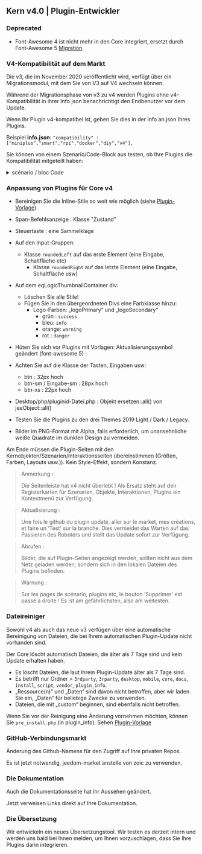 ## Kern v4.0 | Plugin-Entwickler

### Deprecated

- Font-Awesome 4 ist nicht mehr in den Core integriert, ersetzt durch Font-Awesome 5 [Migration](https://fontawesome.com/how-to-use/on-the-web/setup/upgrading-from-version-4#name-changes).

### V4-Kompatibilität auf dem Markt

Die v3, die im November 2020 veröffentlicht wird, verfügt über ein Migrationsmodul, mit dem Sie von V3 auf V4 wechseln können.

Während der Migrationsphase von v3 zu v4 werden Plugins ohne v4-Kompatibilität in ihrer Info.json benachrichtigt den Endbenutzer vor dem Update.


Wenn Ihr Plugin v4-kompatibel ist, geben Sie dies in der Info an.json Ihres Plugins.

Beispiel **info.json**: `"compatibility" : ["miniplus","smart","rpi","docker","diy","v4"],`

Sie können von einem Szenario/Code-Block aus testen, ob Ihre Plugins die Kompatibilität mitgeteilt haben:

<details>

  <summary markdown="span">scénario / bloc Code</summary>

  ~~~ php
  {% raw %}
  //Autor der zu prüfenden Plugins (Groß-/Kleinschreibung beachten)
  $author = 'Jeedom SAS';

  $plugins = repo_market::byFilter(['author' => $author]);
  $pluginsArray = utils::o2a($plugins);
  $countPlugins = 0;
  $countIncompatibles = 0;
  foreach ($pluginsArray als $plugin) {
    if ($plugin['author'] == $autor) {
      $countPlugins++;
    if ($plugin['hardwareCompatibility']['v4'] != '1') {
        $countIncompatibles++;
      $scenario->setLog('Plugin ' . $plugin['name'] . ' does not have v4 compatibility tag.');
    }
    }
  }
  if ($countPlugins > 0) {
    if ($countIncompatibles > 0) {
      $scenario->setLog($author . ' : ' . $countIncompatibles . ' potentially incompatible Jeedom V4 plugin on ' . $countPlugins . ' checked');
    } anders {
      $scenario->setLog('All ' . $countPlugins . ' plugin developed by ' . $author . ' are Jeedom V4 compatible. Congratulations!');
    }
  } anders {
    $scenario->setLog('No plugin found for ' . $author);
  }
  {% endraw %}
  ~~~

</details>

### Anpassung von Plugins für Core v4

- Bereinigen Sie die Inline-Stile so weit wie möglich (siehe [Plugin-Vorlage](https://github.com/jeedom/plugin-template/blob/master/desktop/php/template.php)).
- Span-Befehlsanzeige : Klasse "Zustand"
- Steuertaste : eine Sammelklage
- Auf den Input-Gruppen:
  - Klasse `roundedLeft` auf das erste Element (eine Eingabe, Schaltfläche etc)
    - Klasse `roundedRight` auf das letzte Element (eine Eingabe, Schaltfläche usw)
- Auf dem eqLogicThumbnailContainer div:
    - Löschen Sie alle Stile!
    - Fügen Sie in den übergeordneten Divs eine Farbklasse hinzu:
      - Logo-Farben: „logoPrimary“ und „logoSecondary“
        - grün : `success`
        - bleu: `info`
        - orange: `warning`
        - rot : `danger`
- Hüten Sie sich vor Plugins mit Vorlagen: Aktualisierungssymbol geändert (font-awesome 5) :
- Achten Sie auf die Klasse der Tasten, Eingaben usw:
    - btn : 32px hoch
    - btn-sm / Eingabe-sm : 28px hoch
    - btn-xs : 22px hoch
- Desktop/php/pluginid-Datei.php : Objekt ersetzen::all() von jeeObject::all()

- Testen Sie die Plugins zu den drei Themes 2019 Light / Dark / Legacy.

- Bilder im PNG-Format mit Alpha, falls erforderlich, um unansehnliche weiße Quadrate im dunklen Design zu vermeiden.

Am Ende müssen die Plugin-Seiten mit den Kernobjekten/Szenarien/Interaktionsseiten übereinstimmen (Größen, Farben, Layouts usw.)). Kein Style-Effekt, sondern Konstanz.

> Anmerkung :
>
> Die Seitenleiste hat v4 nicht überlebt ! Als Ersatz steht auf den Registerkarten für Szenarien, Objekte, Interaktionen, Plugins ein Kontextmenü zur Verfügung.

> Aktualisierung :
>
> Une fois le github du plugin updaté, aller sur le market, mes créations, et faire un ‘Test' sur la branche. Dies vermeidet das Warten auf das Passieren des Roboters und stellt das Update sofort zur Verfügung.

> Abrufen :
>
> Bilder, die auf Plugin-Seiten angezeigt werden, sollten nicht aus dem Netz geladen werden, sondern sich in den lokalen Dateien des Plugins befinden.

> Warnung :
>
> Sur les pages de scénario, plugins etc, le bouton ‘Supprimer' est passé à droite ! Es ist am gefährlichsten, also am weitesten.


### Dateireiniger

Sowohl v4 als auch das neue v3 verfügen über eine automatische Bereinigung von Dateien, die bei Ihrem automatischen Plugin-Update nicht vorhanden sind.

Der Core löscht automatisch Dateien, die älter als 7 Tage sind und kein Update erhalten haben.

- Es löscht Dateien, die laut Ihrem Plugin-Update älter als 7 Tage sind.
- Es betrifft nur Ordner > `3rdparty`, `3rparty`, `desktop`, `mobile`, `core`, `docs`, `install`, `script`, `vendor`, `plugin_info`.
- „Ressource(n)“ und „Daten“ sind davon nicht betroffen, aber wir laden Sie ein, „Daten“ für beliebige Zwecke zu verwenden.
- Dateien, die mit „custom“ beginnen, sind ebenfalls nicht betroffen.

Wenn Sie vor der Reinigung eine Änderung vornehmen möchten, können Sie `pre_install.php` (in plugin_info).
Sehen [Plugin-Vorlage](https://github.com/jeedom/plugin-template/blob/master/plugin_info/pre_install.php)

### GitHub-Verbindungsmarkt

Änderung des Github-Namens für den Zugriff auf Ihre privaten Repos.

Es ist jetzt notwendig, jeedom-market anstelle von zoic zu verwenden.

### Die Dokumentation

Auch die Dokumentationsseite hat ihr Aussehen geändert.

Jetzt verweisen Links direkt auf Ihre Dokumentation.

### Die Übersetzung

Wir entwickeln ein neues Übersetzungstool. Wir testen es derzeit intern und werden uns bald bei Ihnen melden, um Ihnen vorzuschlagen, dass Sie Ihre Plugins darin integrieren.